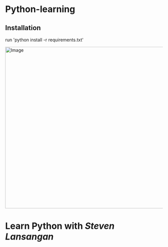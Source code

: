 # Python-learning

## Installation
run 'python install -r requirements.txt'

<img width="602" height="515" alt="Image" 
  src="https://github.com/user-attachments/assets/6a9f20ee-f005-455a-aebe-33459d0c3267" />

# Learn Python with *Steven Lansangan*
